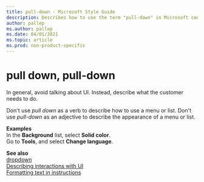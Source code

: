 ```yaml
---
title: pull-down - Microsoft Style Guide
description: Describes how to use the term "pull-down" in Microsoft content.
author: pallep
ms.author: pallep
ms.date: 04/01/2021
ms.topic: article
ms.prod: non-product-specific
---
```


# pull down, pull-down

In general, avoid talking about UI. Instead, describe what the customer needs to do. 

Don't use *pull down* as a verb to describe how to use a menu or list. Don't use *pull-down* as an adjective 
to describe the appearance of a menu or list.  

**Examples**  
In the **Background** list, select **Solid color**.  
Go to **Tools**, and select **Change language**.  

**See also**  
[dropdown](~/a-z-word-list-term-collections/d/dropdown.md)  
[Describing interactions with UI](~/procedures-instructions/describing-interactions-with-ui.md)  
[Formatting text in instructions](~/procedures-instructions/formatting-text-in-instructions.md)
